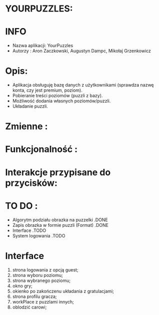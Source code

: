 
# YOURPUZZLES: #
INFO
===========
- Nazwa aplikacji: YourPuzzles
- Autorzy : Aron Zaczkowski, Augustyn Dampc, Mikołaj Grzenkowicz
# Opis: #

- Aplikacja obsługuję bazę danych z użytkownikami (sprawdza nazwę konta, czy jest premium, poziom).
- Pobieranie treści poziomów (puzzli z bazy).
- Możliwość dodania własnych poziomów/puzzli.
- Układanie puzzli.

# Zmienne : #
# Funkcjonalność : #
# Interakcje przypisane do przycisków: #
# TO DO : #

- Algorytm podziału obrazka na puzzelki   .DONE
- Zapis obrazka w formie puzzli (Format)  .DONE
- Interface .TODO
- System logowania .TODO

# Interface #

1. strona logowania z opcją guest;
2. strona wyboru poziomu;
3. strona wybranego poziomu;
4. okno gry;
5. okienko po zakończenu układania z gratulacjami;
6. strona profilu gracza;
7. workPlace z puzzlami innych;
8. oblodzić carowi;
